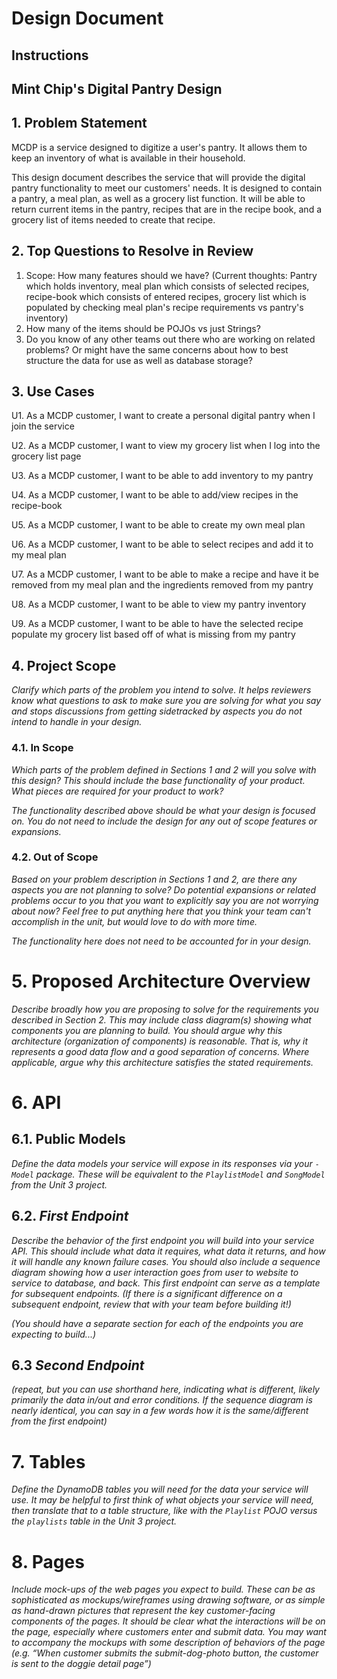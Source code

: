 # Design Document

## Instructions

## Mint Chip's Digital Pantry Design

## 1. Problem Statement

MCDP is a service designed to digitize a user's pantry. It allows them to keep an inventory of what is available in their household.

This design document describes the service that will provide the digital pantry functionality to meet our customers' needs. It is designed to contain a pantry, a meal plan, as well as a grocery list function. It will be able to return current items in the pantry, recipes that are in the recipe book, and a grocery list of items needed to create that recipe.

## 2. Top Questions to Resolve in Review

1. Scope: How many features should we have? (Current thoughts: Pantry which holds inventory, meal plan which consists of selected recipes, recipe-book which consists of entered recipes, grocery list which is populated by checking meal plan's recipe requirements vs pantry's inventory)
2. How many of the items should be POJOs vs just Strings?
3. Do you know of any other teams out there who are working on related problems? Or might have the same concerns about how to best structure the data for use as well as database storage?

## 3. Use Cases

U1. As a MCDP customer, I want to create a personal digital pantry when I join the service

U2. As a MCDP customer, I want to view my grocery list when I log into the grocery list page

U3. As a MCDP customer, I want to be able to add inventory to my pantry

U4. As a MCDP customer, I want to be able to add/view recipes in the recipe-book

U5. As a MCDP customer, I want to be able to create my own meal plan

U6. As a MCDP customer, I want to be able to select recipes and add it to my meal plan

U7. As a MCDP customer, I want to be able to make a recipe and have it be removed from my meal plan and the ingredients removed from my pantry

U8. As a MCDP customer, I want to be able to view my pantry inventory

U9. As a MCDP customer, I want to be able to have the selected recipe populate my grocery list based off of what is missing from my pantry

## 4. Project Scope

_Clarify which parts of the problem you intend to solve. It helps reviewers know what questions to ask to make sure you are solving for what you say and stops discussions from getting sidetracked by aspects you do not intend to handle in your design._

### 4.1. In Scope

_Which parts of the problem defined in Sections 1 and 2 will you solve with this design? This should include the base functionality of your product. What pieces are required for your product to work?_

_The functionality described above should be what your design is focused on. You do not need to include the design for any out of scope features or expansions._

### 4.2. Out of Scope

_Based on your problem description in Sections 1 and 2, are there any aspects you are not planning to solve? Do potential expansions or related problems occur to you that you want to explicitly say you are not worrying about now? Feel free to put anything here that you think your team can't accomplish in the unit, but would love to do with more time._

_The functionality here does not need to be accounted for in your design._

# 5. Proposed Architecture Overview

_Describe broadly how you are proposing to solve for the requirements you described in Section 2. This may include class diagram(s) showing what components you are planning to build. You should argue why this architecture (organization of components) is reasonable. That is, why it represents a good data flow and a good separation of concerns. Where applicable, argue why this architecture satisfies the stated requirements._

# 6. API

## 6.1. Public Models

_Define the data models your service will expose in its responses via your *`-Model`* package. These will be equivalent to the *`PlaylistModel`* and *`SongModel`* from the Unit 3 project._

## 6.2. _First Endpoint_

_Describe the behavior of the first endpoint you will build into your service API. This should include what data it requires, what data it returns, and how it will handle any known failure cases. You should also include a sequence diagram showing how a user interaction goes from user to website to service to database, and back. This first endpoint can serve as a template for subsequent endpoints. (If there is a significant difference on a subsequent endpoint, review that with your team before building it!)_

_(You should have a separate section for each of the endpoints you are expecting to build...)_

## 6.3 _Second Endpoint_

_(repeat, but you can use shorthand here, indicating what is different, likely primarily the data in/out and error conditions. If the sequence diagram is nearly identical, you can say in a few words how it is the same/different from the first endpoint)_

# 7. Tables

_Define the DynamoDB tables you will need for the data your service will use. It may be helpful to first think of what objects your service will need, then translate that to a table structure, like with the *`Playlist` POJO* versus the `playlists` table in the Unit 3 project._

# 8. Pages

_Include mock-ups of the web pages you expect to build. These can be as sophisticated as mockups/wireframes using drawing software, or as simple as hand-drawn pictures that represent the key customer-facing components of the pages. It should be clear what the interactions will be on the page, especially where customers enter and submit data. You may want to accompany the mockups with some description of behaviors of the page (e.g. “When customer submits the submit-dog-photo button, the customer is sent to the doggie detail page”)_
